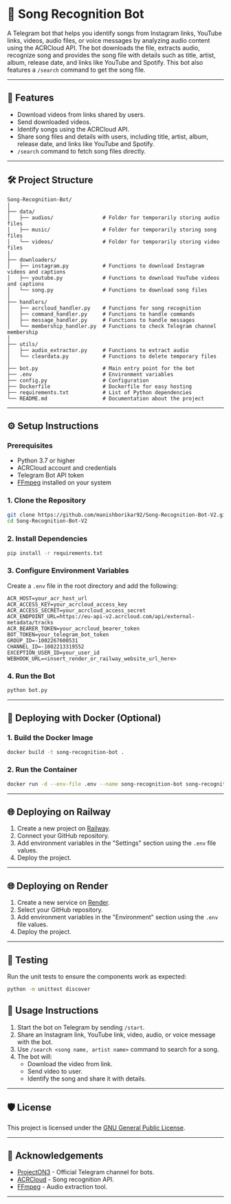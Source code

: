 # 🎵 Song Recognition Bot

A Telegram bot that helps you identify songs from Instagram links, YouTube links, videos, audio files, or voice messages by analyzing audio content using the ACRCloud API. The bot downloads the file, extracts audio, recognize song and provides the song file with details such as title, artist, album, release date, and links like YouTube and Spotify. This bot also features a `/search` command to get the song file.

---

## 🚀 Features

- Download videos from links shared by users.
- Send downloaded videos.
- Identify songs using the ACRCloud API.
- Share song files and details with users, including title, artist, album, release date, and links like YouTube and Spotify.
- `/search` command to fetch song files directly.

---

## 🛠️ Project Structure

```plaintext
Song-Recognition-Bot/
│  
├── data/
│   ├── audios/                # Folder for temporarily storing audio files
│   ├── music/                 # Folder for temporarily storing song files
│   └── videos/                # Folder for temporarily storing video files
│
├── downloaders/
│   ├── instagram.py           # Functions to download Instagram videos and captions
│   ├── youtube.py             # Functions to download YouTube videos and captions
│   └── song.py                # Functions to download song files  
│
├── handlers/
│   ├── acrcloud_handler.py    # Functions for song recognition
│   ├── command_handler.py     # Functions to handle commands
│   ├── message_handler.py     # Functions to handle messages
│   └── membership_handler.py  # Functions to check Telegram channel membership
│
├── utils/
│   ├── audio_extractor.py     # Functions to extract audio
│   └── cleardata.py           # Functions to delete temporary files
│
├── bot.py                     # Main entry point for the bot
├── .env                       # Environment variables
├── config.py                  # Configuration
├── Dockerfile                 # Dockerfile for easy hosting
├── requirements.txt           # List of Python dependencies
└── README.md                  # Documentation about the project
```

---

## ⚙️ Setup Instructions

### Prerequisites

- Python 3.7 or higher
- ACRCloud account and credentials
- Telegram Bot API token
- [FFmpeg](https://ffmpeg.org/) installed on your system

### 1. Clone the Repository

```bash
git clone https://github.com/manishborikar92/Song-Recognition-Bot-V2.git
cd Song-Recognition-Bot-V2
```

### 2. Install Dependencies

```bash
pip install -r requirements.txt
```

### 3. Configure Environment Variables

Create a `.env` file in the root directory and add the following:

```env
ACR_HOST=your_acr_host_url
ACR_ACCESS_KEY=your_acrcloud_access_key
ACR_ACCESS_SECRET=your_acrcloud_access_secret
ACR_ENDPOINT_URL=https://eu-api-v2.acrcloud.com/api/external-metadata/tracks
ACR_BEARER_TOKEN=your_acrcloud_bearer_token
BOT_TOKEN=your_telegram_bot_token
GROUP_ID=-1002267600531
CHANNEL_ID=-1002213319552
EXCEPTION_USER_ID=your_user_id
WEBHOOK_URL=<insert_render_or_railway_website_url_here>
```

### 4. Run the Bot

```bash
python bot.py
```

---

## 🐳 Deploying with Docker (Optional)

### 1. Build the Docker Image

```bash
docker build -t song-recognition-bot .
```

### 2. Run the Container

```bash
docker run -d --env-file .env --name song-recognition-bot song-recognition-bot
```

---

## 🌐 Deploying on Railway

1. Create a new project on [Railway](https://railway.app/).
2. Connect your GitHub repository.
3. Add environment variables in the "Settings" section using the `.env` file values.
4. Deploy the project.

---

## 🌐 Deploying on Render

1. Create a new service on [Render](https://render.com/).
2. Select your GitHub repository.
3. Add environment variables in the "Environment" section using the `.env` file values.
4. Deploy the project.

---

## 🧪 Testing

Run the unit tests to ensure the components work as expected:

```bash
python -m unittest discover
```

## 📖 Usage Instructions

1. Start the bot on Telegram by sending `/start`.
2. Share an Instagram link, YouTube link, video, audio, or voice message with the bot.
3. Use `/search <song name, artist name>` command to search for a song.
4. The bot will:
   - Download the video from link.
   - Send video to user.
   - Identify the song and share it with details.

---

## 🛡️ License

This project is licensed under the [GNU General Public License](LICENSE).

---

## 🙌 Acknowledgements

- [ProjectON3](https://t.me/ProjectON3) - Official Telegram channel for bots.
- [ACRCloud](https://www.acrcloud.com/) - Song recognition API.
- [FFmpeg](https://ffmpeg.org/) - Audio extraction tool.

---